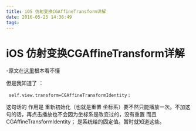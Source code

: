 ```yaml
---
title: iOS 仿射变换CGAffineTransform详解
date: 2016-05-25 14:36:49
tags:
---
```



# iOS 仿射变换CGAffineTransform详解

-原文在[这里](http://www.jianshu.com/p/6c09d138b31d)根本看不懂

但是我知道了 ：

     self.view.transform=CGAffineTransformIdentity；
     
     
     
  这句话的 作用是 重新初始化（也就是重置 坐标系）要不然只能播放一次。不加这句的话，再点击播放也不会因为坐标系是改变过的，没有重置 而且  CGAffineTransformIdentity； 是系统给的固定值。暂时就知道这些。